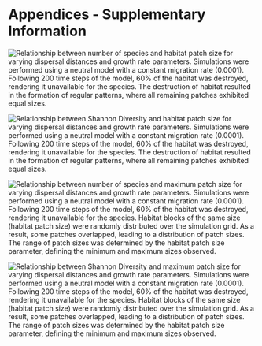 # Appendices - Supplementary Information

![Relationship between number of species and habitat patch size for varying dispersal distances and growth rate parameters. Simulations were performed using a neutral model with a constant migration rate (0.0001). Following 200 time steps of the model, 60% of the habitat was destroyed, rendering it unavailable for the species. The destruction of habitat resulted in the formation of regular patterns, where all remaining patches exhibited equal sizes. ](Figures/Species_Habitat_Dispersal_Lambda_regular.png)

![Relationship between Shannon Diversity and habitat patch size for varying dispersal distances and growth rate parameters. Simulations were performed using a neutral model with a constant migration rate (0.0001). Following 200 time steps of the model, 60% of the habitat was destroyed, rendering it unavailable for the species. The destruction of habitat resulted in the formation of regular patterns, where all remaining patches exhibited equal sizes.](Figures/Shannon_Habitat_Dispersal_Lambda_regular.png)

![Relationship between number of species and maximum patch size for varying dispersal distances and growth rate parameters. Simulations were performed using a neutral model with a constant migration rate (0.0001). Following 200 time steps of the model, 60% of the habitat was destroyed, rendering it unavailable for the species. Habitat blocks of the same size (habitat patch size) were randomly distributed over the simulation grid. As a result, some patches overlapped, leading to a distribution of patch sizes. The range of patch sizes was determined by the habitat patch size parameter, defining the minimum and maximum sizes observed.](Figures/Species_MaxPatch_Dispersal_Lambda_block.png)

![Relationship between Shannon Diversity and maximum patch size for varying dispersal distances and growth rate parameters. Simulations were performed using a neutral model with a constant migration rate (0.0001). Following 200 time steps of the model, 60% of the habitat was destroyed, rendering it unavailable for the species. Habitat blocks of the same size (habitat patch size) were randomly distributed over the simulation grid. As a result, some patches overlapped, leading to a distribution of patch sizes. The range of patch sizes was determined by the habitat patch size parameter, defining the minimum and maximum sizes observed.](Figures/Shannon_MaxPatch_Dispersal_Lambda_block.png)
